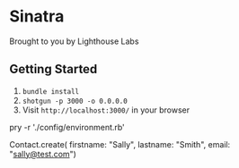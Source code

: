 Sinatra
=============

Brought to you by Lighthouse Labs

## Getting Started

1. `bundle install`
2. `shotgun -p 3000 -o 0.0.0.0`
3. Visit `http://localhost:3000/` in your browser


pry -r './config/environment.rb'

Contact.create( firstname: "Sally", lastname: "Smith", email: "sally@test.com")

